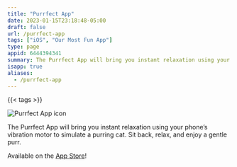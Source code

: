 ```yaml
---
title: "Purrfect App"
date: 2023-01-15T23:18:48-05:00
draft: false
url: /purrfect-app
tags: ["iOS", "Our Most Fun App"]
type: page
appid: 6444394341
summary: The Purrfect App will bring you instant relaxation using your phone’s vibration motor to simulate a purring cat. Sit back, relax, and enjoy a gentle purr…
isapp: true
aliases:
  - /purrfect-app
---
```


{{< tags >}}

![Purrfect App icon](/images/purrfect-app-icon.png)

The Purrfect App will bring you instant relaxation using your phone’s vibration motor to simulate a purring cat. Sit back, relax, and enjoy a gentle purr.

Available on the [App Store](https://apps.apple.com/us/app/purrfect-app/id6444394341)!
